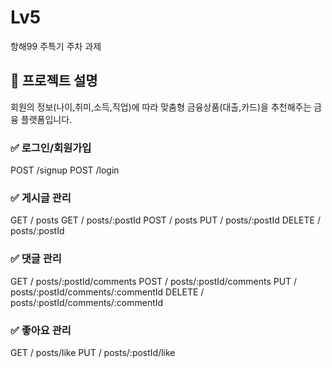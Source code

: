 # Lv5
항해99 주특기 주차 과제

## 💬 프로젝트 설명
회원의 정보(나이,취미,소득,직업)에 따라 맞춤형 금융상품(대출,카드)을 추천해주는 금융 플랫폼입니다.

### ✅ 로그인/회원가입
POST /signup
POST /login

### ✅ 게시글 관리
GET / posts
GET / posts/:postId
POST / posts
PUT / posts/:postId
DELETE / posts/:postId

### ✅ 댓글 관리
GET / posts/:postId/comments
POST / posts/:postId/comments
PUT / posts/:postId/comments/:commentId
DELETE / posts/:postId/comments/:commentId

### ✅ 좋아요 관리
GET / posts/like
PUT / posts/:postId/like
